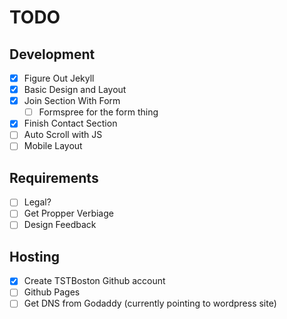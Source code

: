 TODO
====

## Development
- [x] Figure Out Jekyll
- [x] Basic Design and Layout
- [x] Join Section With Form
   - [ ] Formspree for the form thing
- [x] Finish Contact Section
- [ ] Auto Scroll with JS
- [ ] Mobile Layout

## Requirements
- [ ] Legal?
- [ ] Get Propper Verbiage
- [ ] Design Feedback

## Hosting
- [x] Create TSTBoston Github account
- [ ] Github Pages
- [ ] Get DNS from Godaddy (currently pointing to wordpress site)

